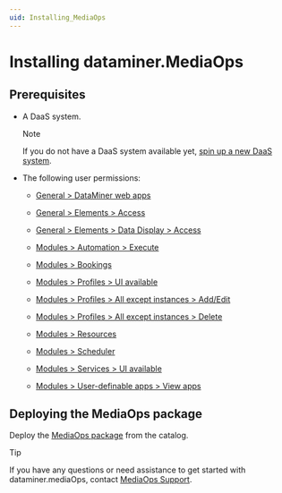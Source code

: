 ```yaml
---
uid: Installing_MediaOps
---
```


# Installing dataminer.MediaOps

## Prerequisites

- A DaaS system.

  > [!NOTE]
  > If you do not have a DaaS system available yet, [spin up a new DaaS system](xref:Creating_a_DMS_on_dataminer_services).

- The following user permissions:

  - [General > DataMiner web apps](xref:DataMiner_user_permissions#general--dataminer-web-apps)

  - [General > Elements > Access](xref:DataMiner_user_permissions#general--elements--access)

  - [General > Elements > Data Display > Access](xref:DataMiner_user_permissions#general--elements--data-display--access)

  - [Modules > Automation > Execute](xref:DataMiner_user_permissions#modules--automation--execute)

  - [Modules > Bookings](xref:DataMiner_user_permissions#modules--bookings)

  - [Modules > Profiles > UI available](xref:DataMiner_user_permissions#modules--profiles--ui-available)

  - [Modules > Profiles > All except instances > Add/Edit](xref:DataMiner_user_permissions#modules--profiles--all-except-instances--addedit)

  - [Modules > Profiles > All except instances > Delete](xref:DataMiner_user_permissions#modules--profiles--all-except-instances--delete)

  - [Modules > Resources](xref:DataMiner_user_permissions#modules--resources)

  - [Modules > Scheduler](xref:DataMiner_user_permissions#modules--scheduler)

  - [Modules > Services > UI available](xref:DataMiner_user_permissions#modules--services--ui-available)

  - [Modules > User-definable apps > View apps](xref:DataMiner_user_permissions#modules--user-definable-apps--view-apps)

## Deploying the MediaOps package

Deploy the [MediaOps package](https://catalog.dataminer.services/details/1b67a623-4ca6-4d25-8b3d-ed4e39496a75) from the catalog.

> [!TIP]
> If you have any questions or need assistance to get started with dataminer.mediaOps, contact [MediaOps Support](mailto:support.mediaops@skyline.be).
